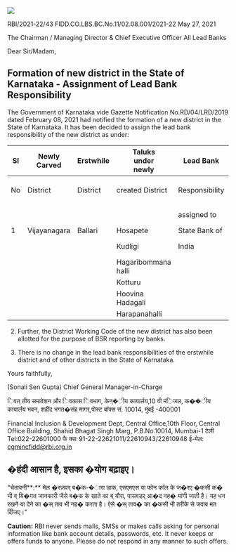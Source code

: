 ![](_page_0_Picture_0.jpeg)

RBI/2021-22/43 FIDD.CO.LBS.BC.No.11/02.08.001/2021-22 May 27, 2021

The Chairman / Managing Director & Chief Executive Officer All Lead Banks

Dear Sir/Madam,

## **Formation of new district in the State of Karnataka - Assignment of Lead Bank Responsibility**

The Government of Karnataka vide Gazette Notification No.RD/04/LRD/2019 dated February 08, 2021 had notified the formation of a new district in the State of Karnataka. It has been decided to assign the lead bank responsibility of the new district as under:

| Sl | Newly Carved | Erstwhile | Taluks<br>under<br>newly | Lead Bank      | District Working |
|----|--------------|-----------|--------------------------|----------------|------------------|
| No | District     | District  | created District         | Responsibility | Code allotted to |
|    |              |           |                          | assigned to    | new district     |
| 1  | Vijayanagara | Ballari   | Hosapete                 | State Bank of  | 00S              |
|    |              |           | Kudligi                  | India          | (to be read as   |
|    |              |           | Hagaribommana halli      |                | zero zero S)     |
|    |              |           | Kotturu                  |                |                  |
|    |              |           | Hoovina Hadagali         |                |                  |
|    |              |           | Harapanahalli            |                |                  |

2. Further, the District Working Code of the new district has also been allotted for the purpose of BSR reporting by banks.

3. There is no change in the lead bank responsibilities of the erstwhile district and of other districts in the State of Karnataka.

Yours faithfully,

(Sonali Sen Gupta) Chief General Manager-in-Charge

िवत् तीय समावेशन और िवकास िवभाग, केन्�ीय कायार्लय,10 वी मंिजल, क��ीय कायार्लय भवन, शहीद भगत�संह मागर्,पोस्ट बॉक्स सं. 10014, मुंबई -400001

Financial Inclusion & Development Dept, Central Office,10th Floor, Central Office Building, Shahid Bhagat Singh Marg, P.B.No.10014, Mumbai-1 टेली Tel:022-22601000 फै क्सः 91-22-22621011/22610943/22610948 ई-मेल: [cgmincfidd@rbi.org.in](mailto:cgmincfidd@rbi.org.in)

## �हंदी आसान है, इसका �योग बढ़ाइए।

 "चेतावनी**:** मेल �रज़वर् ब�क-�ारा डाक, एसएमएस या फोन कॉल के ज�रए �कसी क� भी व् यि�गत जानकारी जैसे ब�क के खाते का ब् यौरा, पासवडर् आ�द नह� मांगी जाती है। यह धन रखने या देने का �स् ताव भी नह� करता है। ऐसे �स् ताव� का �कसी भी तरीके से जवाब मत दीिजए।"

**Caution:** RBI never sends mails, SMSs or makes calls asking for personal information like bank account details, passwords, etc. It never keeps or offers funds to anyone. Please do not respond in any manner to such offers.